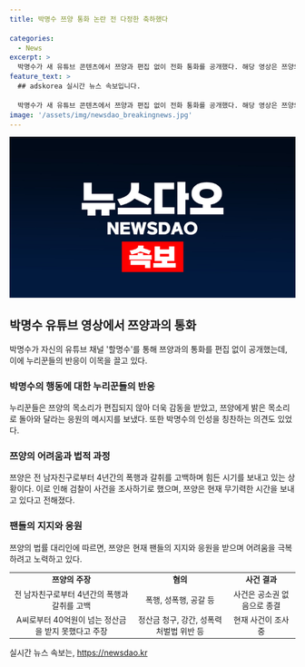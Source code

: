 ```yaml
---
title: 박명수 쯔양 통화 논란 전 다정한 축하했다

categories:
  - News
excerpt: >
  박명수가 새 유튜브 콘텐츠에서 쯔양과 편집 없이 전화 통화를 공개했다. 해당 영상은 쯔양의 논란이 터지기 전 촬영된 것으로, 밝은 목소리와 감동적인 응원 메시지에 누리꾼들의 호응이 크다. 이에 반해 일부는 박명수의 인성을 칭찬하며, 쯔양에게 다정한 메시지를 보냈다. 다만, 쯔양의 최근 사건과 관련해 현재 무기력한 시간을 보내고 있어 팬들을 안타깝게 하고 있다. 누리꾼들은 쯔양의 법률 문제에 대한 관심을 나타내고 있다.
feature_text: >
  ## adskorea 실시간 뉴스 속보입니다.

  박명수가 새 유튜브 콘텐츠에서 쯔양과 편집 없이 전화 통화를 공개했다. 해당 영상은 쯔양의 논란이 터지기 전 촬영된 것으로, 밝은 목소리와 감동적인 응원 메시지에 누리꾼들의 호응이 크다. 이에 반해 일부는 박명수의 인성을 칭찬하며, 쯔양에게 다정한 메시지를 보냈다. 다만, 쯔양의 최근 사건과 관련해 현재 무기력한 시간을 보내고 있어 팬들을 안타깝게 하고 있다. 누리꾼들은 쯔양의 법률 문제에 대한 관심을 나타내고 있다.
image: '/assets/img/newsdao_breakingnews.jpg'
---
```


<p><img src="/assets/img/newsdao_breakingnews.jpg" alt="adskorea 속보" /></p>

<h2 data-ke-size="size26">박명수 유튜브 영상에서 쯔양과의 통화</h2>

<p data-ke-size="size16">박명수가 자신의 유튜브 채널 '할명수'를 통해 쯔양과의 통화를 편집 없이 공개했는데, 이에 누리꾼들의 반응이 이목을 끌고 있다.</p>

<h3>박명수의 행동에 대한 누리꾼들의 반응</h3>

<p data-ke-size="size16">누리꾼들은 쯔양의 목소리가 편집되지 않아 더욱 감동을 받았고, 쯔양에게 밝은 목소리로 돌아와 달라는 응원의 메시지를 보냈다. 또한 박명수의 인성을 칭찬하는 의견도 있었다.</p>

<h3>쯔양의 어려움과 법적 과정</h3>

<p data-ke-size="size16">쯔양은 전 남자친구로부터 4년간의 폭행과 갈취를 고백하며 힘든 시기를 보내고 있는 상황이다. 이로 인해 검찰이 사건을 조사하기로 했으며, 쯔양은 현재 무기력한 시간을 보내고 있다고 전해졌다.</p>

<h3>팬들의 지지와 응원</h3>

<p data-ke-size="size16">쯔양의 법률 대리인에 따르면, 쯔양은 현재 팬들의 지지와 응원을 받으며 어려움을 극복하려고 노력하고 있다.</p>

<table>
    <tr>
        <td style="text-align: center; height: 17px;"><b>쯔양의 주장</b></td>
        <td style="text-align: center; height: 17px;"><b>혐의</b></td>
        <td style="text-align: center; height: 17px;"><b>사건 결과</b></td>
    </tr>
    <tr>
        <td style="text-align: center; height: 17px;">전 남자친구로부터 4년간의 폭행과 갈취를 고백</td>
        <td style="text-align: center; height: 17px;">폭행, 성폭행, 공갈 등</td>
        <td style="text-align: center; height: 17px;">사건은 공소권 없음으로 종결</td>
    </tr>
    <tr>
        <td style="text-align: center; height: 17px;">A씨로부터 40억원이 넘는 정산금을 받지 못했다고 주장</td>
        <td style="text-align: center; height: 17px;">정산금 청구, 강간, 성폭력 처벌법 위반 등</td>
        <td style="text-align: center; height: 17px;">현재 사건이 조사 중</td>
    </tr>
</table>
실시간 뉴스 속보는, <a href="https://newsdao.kr" rel="dofollow">https://newsdao.kr</a>


